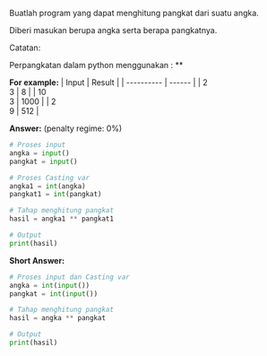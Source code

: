 Buatlah program yang dapat menghitung pangkat dari suatu angka.

Diberi masukan berupa angka serta berapa pangkatnya.

Catatan:

Perpangkatan dalam python menggunakan : **

**For example:**
|   Input    | Result |
| ---------- | ------ |
|  2<br>3    | 8      |
|  10<br>3   | 1000   |
|  2<br>9    | 512    |

**Answer:** (penalty regime: 0%)

```python
# Proses input
angka = input()
pangkat = input()

# Proses Casting var
angka1 = int(angka)
pangkat1 = int(pangkat)

# Tahap menghitung pangkat
hasil = angka1 ** pangkat1

# Output
print(hasil)
```

**Short Answer:**

```python
# Proses input dan Casting var
angka = int(input())
pangkat = int(input())

# Tahap menghitung pangkat
hasil = angka ** pangkat

# Output
print(hasil)
```
